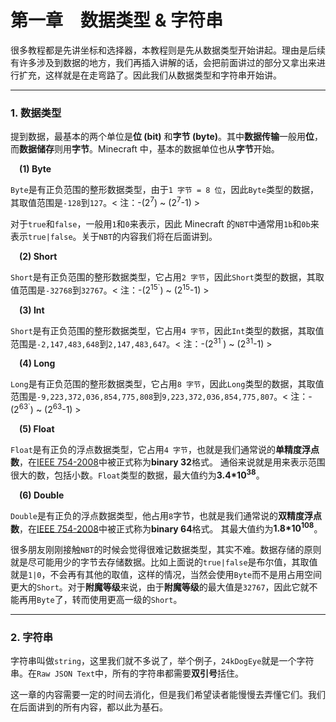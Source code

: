 # 第一章&emsp;数据类型 & 字符串

很多教程都是先讲坐标和选择器，本教程则是先从数据类型开始讲起。理由是后续有许多涉及到数据的地方，我们再插入讲解的话，会把前面讲过的部分又拿出来进行扩充，这样就是在走弯路了。因此我们从数据类型和字符串开始讲。

-----

### 1. 数据类型

提到数据，最基本的两个单位是**位 (bit)** 和**字节 (byte)**。其中**数据传输**一般用**位**，而**数据储存**则用**字节**。Minecraft 中，基本的数据单位也从**字节**开始。

&emsp;**(1) Byte**

`Byte`是有正负范围的整形数据类型，由于`1 字节 = 8 位`，因此`Byte`类型的数据，其取值范围是`-128`到`127`。\< 注：-(2<sup>7</sup>) ~ (2<sup>7</sup>-1) \>

对于`true`和`false`，一般用`1`和`0`来表示，因此 Minecraft 的`NBT`中通常用`1b`和`0b`来表示`true|false`。关于`NBT`的内容我们将在后面讲到。

&emsp;**(2) Short**

`Short`是有正负范围的整形数据类型，它占用`2 字节`，因此`Short`类型的数据，其取值范围是`-32768`到`32767`。\< 注：-(2<sup>15`</sup>) ~ (2<sup>15</sup>-1) \>

&emsp;**(3) Int**

`Short`是有正负范围的整形数据类型，它占用`4 字节`，因此`Int`类型的数据，其取值范围是`-2,147,483,648`到`2,147,483,647`。\< 注：-(2<sup>31`</sup>) ~ (2<sup>31</sup>-1) \>

&emsp;**(4) Long**

`Long`是有正负范围的整形数据类型，它占用`8 字节`，因此`Long`类型的数据，其取值范围是`-9,223,372,036,854,775,808`到`9,223,372,036,854,775,807`。\< 注：-(2<sup>63`</sup>) ~ (2<sup>63</sup>-1) \>

&emsp;**(5) Float**

`Float`是有正负的浮点数据类型，它占用`4 字节`，也就是我们通常说的**单精度浮点数**，在[IEEE 754-2008](https://zh.wikipedia.org/wiki/IEEE_754)中被正式称为**binary 32**格式。
通俗来说就是用来表示范围很大的数，包括小数。`Float`类型的数据，最大值约为**3.4\*10<sup>38</sup>**。

&emsp;**(6) Double**

`Double`是有正负的浮点数据类型，他占用`8`字节，也就是我们通常说的**双精度浮点数**，在[IEEE 754-2008](https://zh.wikipedia.org/wiki/IEEE_754)中被正式称为**binary 64**格式。
其最大值约为**1.8\*10<sup>108</sup>**。<br>

很多朋友刚刚接触`NBT`的时候会觉得很难记数据类型，其实不难。数据存储的原则就是尽可能用少的字节去存储数据。比如上面说的`true|false`是布尔值，其取值就是`1|0`，不会再有其他的取值，这样的情况，当然会使用`Byte`而不是用占用空间更大的`Short`。对于**附魔等级**来说，由于**附魔等级**的最大值是`32767`，因此它就不能再用`Byte`了，转而使用更高一级的`Short`。

-----

### 2. 字符串

字符串叫做`string`，这里我们就不多说了，举个例子，`24kDogEye`就是一个字符串。在`Raw JSON Text`中，所有的字符串都需要**双引号**括住。

这一章的内容需要一定的时间去消化，但是我们希望读者能慢慢去弄懂它们。我们在后面讲到的所有内容，都以此为基石。